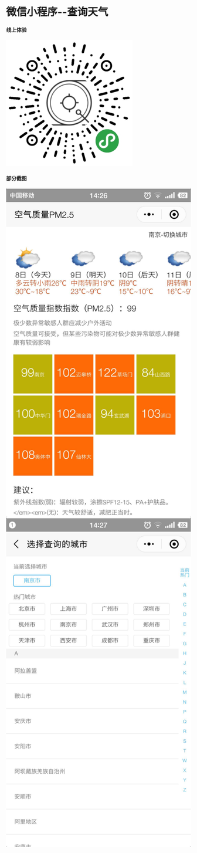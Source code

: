 # 微信小程序--查询天气
#### 线上体验
![小程序码](https://raw.githubusercontent.com/halibobo/miniproject/master/img/gh_2be546d2eea7_344.jpg)
#### 部分截图
![enter image description here](https://raw.githubusercontent.com/halibobo/miniproject/master/img/view.jpg)
![2](https://raw.githubusercontent.com/halibobo/miniproject/master/img/view2.jpg)
